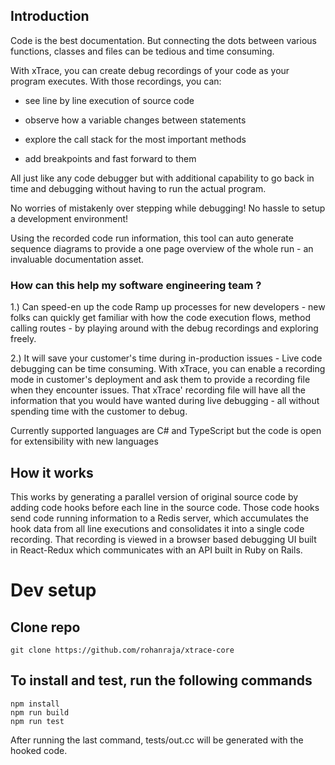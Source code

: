## Introduction

Code is the best documentation. But connecting the dots between various functions, classes and files can be tedious and time consuming.

With xTrace, you can create debug recordings of your code as your program executes. With those recordings, you can:

- see line by line execution of source code

- observe how a variable changes between statements

- explore the call stack for the most important methods

- add breakpoints and fast forward to them

All just like any code debugger but with additional capability to go back in time and debugging without having to run the actual program.

No worries of mistakenly over stepping while debugging! No hassle to setup a development environment!

Using the recorded code run information, this tool can auto generate sequence diagrams to provide a one page overview of the whole run - an invaluable documentation asset.

### How can this help my software engineering team ?

1.) Can speed-en up the code Ramp up processes for new developers - new folks can quickly get familiar with how the code execution flows, method calling routes - by playing around with the debug recordings and exploring freely.

2.) It will save your customer's time during in-production issues - Live code debugging can be time consuming. With xTrace, you can enable a recording mode in customer's deployment and ask them to provide a recording file when they encounter issues. That xTrace' recording file will have all the information that you would have wanted during live debugging - all without spending time with the customer to debug.

Currently supported languages are C# and TypeScript but the code is open for extensibility with new languages

## How it works

This works by generating a parallel version of original source code by adding code hooks before each line in the source code. Those code hooks send code running information to a Redis server, which accumulates the hook data from all line executions and consolidates it into a single code recording. That recording is viewed in a browser based debugging UI built in React-Redux which communicates with an API built in Ruby on Rails.

# Dev setup

## Clone repo
```shell
git clone https://github.com/rohanraja/xtrace-core
```

## To install and test, run the following commands

```shell
npm install
npm run build
npm run test
```

After running the last command, tests/out.cc will be generated with the hooked code.